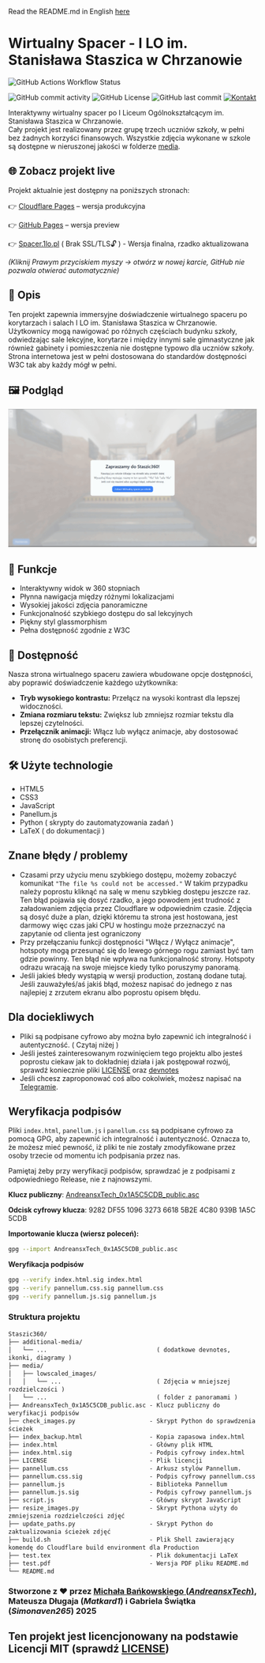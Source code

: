Read the README.md in English <a href="./additional-media/README-en.md">here</a>

# Wirtualny Spacer - I LO im. Stanisława Staszica w Chrzanowie

![GitHub Actions Workflow Status](https://img.shields.io/github/actions/workflow/status/Andreansxtech/Staszic360/deploy-preview.yml?branch=preview&style=for-the-badge)

<!--- ![HTML5](https://img.shields.io/badge/html5-%23E34F26.svg?style=for-the-badge&logo=html5&logoColor=white)
![JavaScript](https://img.shields.io/badge/javascript-%23323330.svg?style=for-the-badge&logo=javascript&logoColor=%23F7DF1E)
![Static Badge](https://img.shields.io/badge/Panellum.js-%23ffa321?style=for-the-badge)
--->

![GitHub commit activity](https://img.shields.io/github/commit-activity/t/AndreansxTech/Staszic360?style=for-the-badge&logo=github)
![GitHub License](https://img.shields.io/github/license/AndreansxTech/Staszic360?style=for-the-badge)
![GitHub last commit](https://img.shields.io/github/last-commit/Andreansxtech/Staszic360?style=for-the-badge)
[![Kontakt](https://img.shields.io/badge/Kontakt-2CA5E0?style=for-the-badge&logo=telegram&logoColor=white)](https://t.me/Andrtexh)


Interaktywny wirtualny spacer po I Liceum Ogólnokształcącym im. Stanisława Staszica w Chrzanowie. </br>
Cały projekt jest realizowany przez grupę trzech uczniów szkoły, w pełni bez żadnych korzyści finansowych. Wszystkie zdjęcia wykonane w szkole są dostępne w nieruszonej jakości w folderze <a href="./media/">media</a>.

## 🌐 Zobacz projekt live

Projekt aktualnie jest dostępny na poniższych stronach:

👉 [Cloudflare Pages](https://staszic360.pages.dev) – wersja produkcyjna  

👉 [GitHub Pages](https://andreansxtech.github.io/Staszic360/) – wersja preview  

👉 [Spacer.1lo.pl](http://spacer.1lo.pl/) ( Brak SSL/TLS🔓 ) - Wersja finalna, rzadko aktualizowana

_(Kliknij Prawym przyciskiem myszy → otwórz w nowej karcie, GitHub nie pozwala otwierać automatycznie)_


## 📝 Opis

Ten projekt zapewnia immersyjne doświadczenie wirtualnego spaceru po korytarzach i salach I LO im. Stanisława Staszica w Chrzanowie. Użytkownicy mogą nawigować po różnych częściach budynku szkoły, odwiedzając sale lekcyjne, korytarze i między innymi sale gimnastyczne jak również gabinety i pomieszczenia nie dostępne typowo dla uczniów szkoły. Strona internetowa jest w pełni dostosowana do standardów dostępności W3C tak aby każdy mógł w pełni.

## 🖼️ Podgląd

![Podgląd Wirtualnego Spaceru](./additional-media/preview-gif2.gif)

## 🚀 Funkcje

- Interaktywny widok w 360 stopniach
- Płynna nawigacja między różnymi lokalizacjami
- Wysokiej jakości zdjęcia panoramiczne
- Funkcjonalność szybkiego dostępu do sal lekcyjnych
- Piękny styl glassmorphism
- Pełna dostępność zgodnie z W3C

## 🤝 Dostępność

Nasza strona wirtualnego spaceru zawiera wbudowane opcje dostępności, aby poprawić doświadczenie każdego użytkownika:

- **Tryb wysokiego kontrastu:** Przełącz na wysoki kontrast dla lepszej widoczności.
- **Zmiana rozmiaru tekstu:** Zwiększ lub zmniejsz rozmiar tekstu dla lepszej czytelności.
- **Przełącznik animacji:** Włącz lub wyłącz animacje, aby dostosować stronę do osobistych preferencji.

## 🛠️ Użyte technologie

- HTML5
- CSS3
- JavaScript
- Panellum.js
- Python ( skrypty do zautomatyzowania zadań )
- LaTeX ( do dokumentacji )

## Znane błędy / problemy

- Czasami przy użyciu menu szybkiego dostępu, możemy zobaczyć komunikat ```"The file %s could not be accessed."``` W takim przypadku należy poprostu kliknąć na salę w menu szybkieg dostępu jeszcze raz. Ten błąd pojawia się dosyć rzadko, a jego powodem jest trudność z załadowaniem zdjęcia przez Cloudflare w odpowiednim czasie. Zdjęcia są dosyć duże a plan, dzięki któremu ta strona jest hostowana, jest darmowy więc czas jaki CPU w hostingu może przeznaczyć na zapytanie od clienta jest ograniczony
- Przy przełączaniu funkcji dostępności "Włącz / Wyłącz animacje", hotspoty mogą przesunąć się do lewego górnego rogu zamiast być tam gdzie powinny. Ten błąd nie wpływa na funkcjonalność strony. Hotspoty odrazu wracają na swoje miejsce kiedy tylko poruszymy panoramą.
- Jeśli jakieś błedy wystąpią w wersji production, zostaną dodane tutaj. Jeśli zauważyłeś/aś jakiś błąd, możesz napisać do jednego z nas najlepiej z zrzutem ekranu albo poprostu opisem błędu.  

## Dla dociekliwych
- Pliki są podpisane cyfrowo aby można było zapewnić ich integralność i autentyczność. ( Czytaj niżej )
- Jeśli jesteś zainteresowanym rozwinięciem tego projektu albo jesteś poprostu ciekaw jak to dokładniej działa i jak postępował rozwój, sprawdź koniecznie pliki <a href="./LICENSE">LICENSE</a> oraz <a href="./additional-media/devnotes.md">devnotes</a>
- Jeśli chcesz zaproponować coś albo cokolwiek, możesz napisać na <a href="https://t.me/Andrtexh" target="_blank">Telegramie</a>.

## Weryfikacja podpisów

Pliki `index.html`, `panellum.js` i `panellum.css` są podpisane cyfrowo za pomocą GPG, aby zapewnić ich integralność i autentyczność. Oznacza to, że możesz mieć pewność, iż pliki te nie zostały zmodyfikowane przez osoby trzecie od momentu ich podpisania przez nas.</br>

Pamiętaj żeby przy weryfikacji podpisów, sprawdzać je z podpisami z odpowiedniego Release, nie z najnowszymi.

**Klucz publiczny**: [AndreansxTech_0x1A5C5CDB_public.asc](./AndreansxTech_0x1A5C5CDB_public.asc)

**Odcisk cyfrowy klucza**: 9282 DF55 1096 3273 6618  5B2E 4C80 939B 1A5C 5CDB

**Importowanie klucza (wiersz poleceń):**

```bash
gpg --import AndreansxTech_0x1A5C5CDB_public.asc
```
**Weryfikacja podpisów**
```bash
gpg --verify index.html.sig index.html
gpg --verify pannellum.css.sig pannellum.css
gpg --verify pannellum.js.sig pannellum.js
```
### Struktura projektu
```
Staszic360/
├── additional-media/
│   └── ...                               ( dodatkowe devnotes, ikonki, diagramy )
├── media/
│   ├── lowscaled_images/
│   │   └── ...                           ( Zdjęcia w mniejszej rozdzielczości )
│   └── ...                               ( folder z panoramami )
├── AndreansxTech_0x1A5C5CDB_public.asc - Klucz publiczny do weryfikacji podpisów
├── check_images.py                     - Skrypt Python do sprawdzenia ścieżek
├── index_backup.html                   - Kopia zapasowa index.html
├── index.html                          - Główny plik HTML
├── index.html.sig                      - Podpis cyfrowy index.html
├── LICENSE                             - Plik licencji
├── pannellum.css                       - Arkusz stylów Pannellum.
├── pannellum.css.sig                   - Podpis cyfrowy pannellum.css
├── pannellum.js                        - Biblioteka Pannellum
├── pannellum.js.sig                    - Podpis cyfrowy pannellum.js
├── script.js                           - Główny skrypt JavaScript
├── resize_images.py                    - Skrypt Pythona użyty do zmniejszenia rozdzielczości zdjęć
├── update_paths.py                     - Skrypt Python do zaktualizowania ścieżek zdjęć
├── build.sh                            - Plik Shell zawierający komendę do Cloudflare build environment dla Production
├── test.tex                            - Plik dokumentacji LaTeX
├── test.pdf                            - Wersja PDF pliku README.md
└── README.md
```

### Stworzone z ❤️ przez <a href="https://AndreansxTech.github.io/">Michała Bańkowskiego (*AndreansxTech*)</a>, Mateusza Długaja (*Matkard1*) i Gabriela Świątka (*Simonaven265*) 2025

## Ten projekt jest licencjonowany na podstawie **Licencji MIT** (sprawdź <a href="./LICENSE">LICENSE</a>)
